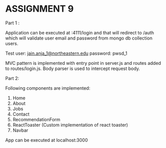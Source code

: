 # ASSIGNMENT 9 #

Part 1 :

Application can be executed at <server>:4111/login and that will redirect to /auth which will validate user email and password from mongo db collection users.

Test user: jain.anja_1@northeastern.edu
password: pwsd_1

MVC pattern is implemented with entry point in server.js and routes added to routes/login.js. 
Body parser is used to intercept request body.

Part 2:

Following components are implemented:
1. Home
2. About
3. Jobs
4. Contact
5. RecommendationForm
6. ReactToaster (Custom implementation of react toaster)
7. Navbar

App can be executed at localhost:3000

